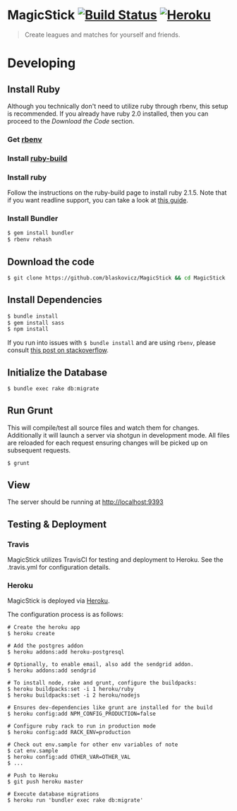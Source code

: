 # MagicStick [![Build Status](https://travis-ci.org/blaskovicz/MagicStick.svg?branch=master)](https://travis-ci.org/blaskovicz/MagicStick) [![Heroku](https://heroku-badge.herokuapp.com/?app=magic-stick&style=flat)](https://dashboard.heroku.com/apps/magic-stick/activity)

> Create leagues and matches for yourself and friends.

# Developing

## Install Ruby

Although you technically don't need to utilize ruby through rbenv, this setup is recommended.
If you already have ruby 2.0 installed, then you can proceed to the _Download the Code_ section.

### Get [rbenv](https://github.com/sstephenson/rbenv/blob/master/README.md)

### Install [ruby-build](https://github.com/sstephenson/ruby-build)

### Install ruby

Follow the instructions on the ruby-build page to install ruby 2.1.5.
Note that if you want readline support, you can take a look at [this guide](http://vvv.tobiassjosten.net/ruby/readline-in-ruby-with-rbenv/).

### Install Bundler

```sh
$ gem install bundler
$ rbenv rehash
```


## Download the code

```sh
$ git clone https://github.com/blaskovicz/MagicStick && cd MagicStick
```

## Install Dependencies

```sh
$ bundle install
$ gem install sass
$ npm install
```

If you run into issues with `$ bundle install` and are using `rbenv`, please
consult [this post on stackoverflow](http://stackoverflow.com/a/11146496/626810).

## Initialize the Database

```sh
$ bundle exec rake db:migrate
```

## Run Grunt

This will compile/test all source files and watch them for changes.
Additionally it will launch a server via shotgun in development mode. All files
are reloaded for each request ensuring changes will be picked up on subsequent
requests.

```sh
$ grunt
```

## View

The server should be running at [http://localhost:9393](http://localhost:9393)


## Testing & Deployment

### Travis

MagicStick utilizes TravisCI for testing and deployment to Heroku. See the .travis.yml for configuration details.

### Heroku

MagicStick is deployed via [Heroku](https://magic-stick.herokuapp.com/).

The configuration process is as follows:

```
# Create the heroku app
$ heroku create

# Add the postgres addon
$ heroku addons:add heroku-postgresql

# Optionally, to enable email, also add the sendgrid addon.
$ heroku addons:add sendgrid

# To install node, rake and grunt, configure the buildpacks:
$ heroku buildpacks:set -i 1 heroku/ruby
$ heroku buildpacks:set -i 2 heroku/nodejs

# Ensures dev-dependencies like grunt are installed for the build
$ heroku config:add NPM_CONFIG_PRODUCTION=false

# Configure ruby rack to run in production mode
$ heroku config:add RACK_ENV=production

# Check out env.sample for other env variables of note
$ cat env.sample
$ heroku config:add OTHER_VAR=OTHER_VAL
$ ...

# Push to Heroku
$ git push heroku master

# Execute database migrations
$ heroku run 'bundler exec rake db:migrate'
```
